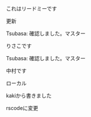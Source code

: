 これはリードミーです

更新

Tsubasa: 確認しました。マスター

りさこです

Tsubasa: 確認しました。マスター

中村です

ローカル

kakiから書きました

rscodeに変更